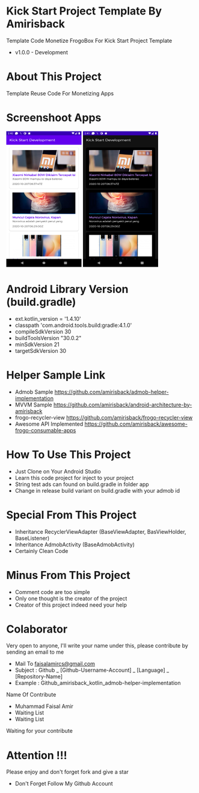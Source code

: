 # Kick Start Project Template By Amirisback
Template Code Monetize FrogoBox For Kick Start Project Template
- v1.0.0 - Development

# About This Project
Template Reuse Code For Monetizing Apps

# Screenshoot Apps 
<span align="center"><img width="200px" height="360px" src="docs/image/ss_light.png"></span>
<span align="center"><img width="200px" height="360px" src="docs/image/ss_dark.png"></span>

# Android Library Version (build.gradle)
- ext.kotlin_version = '1.4.10'
- classpath 'com.android.tools.build:gradle:4.1.0'
- compileSdkVersion 30
- buildToolsVersion "30.0.2"
- minSdkVersion 21
- targetSdkVersion 30

# Helper Sample Link
- Admob Sample https://github.com/amirisback/admob-helper-implementation
- MVVM Sample https://github.com/amirisback/android-architecture-by-amirisback
- frogo-recycler-view https://github.com/amirisback/frogo-recycler-view
- Awesome API Implemented https://github.com/amirisback/awesome-frogo-consumable-apps

# How To Use This Project
- Just Clone on Your Android Studio
- Learn this code project for inject to your project
- String test ads can found on build.gradle in folder app
- Change in release build variant on build.gradle with your admob id

# Special From This Project
- Inheritance RecyclerViewAdapter (BaseViewAdapter, BasViewHolder, BaseListener)
- Inheritance AdmobActivity (BaseAdmobActivity)
- Certainly Clean Code

# Minus From This Project
- Comment code are too simple
- Only one thought is the creator of the project
- Creator of this project indeed need your help

# Colaborator
Very open to anyone, I'll write your name under this, please contribute by sending an email to me

- Mail To faisalamircs@gmail.com
- Subject : Github _ [Github-Username-Account] _ [Language] _ [Repository-Name]
- Example : Github_amirisback_kotlin_admob-helper-implementation

Name Of Contribute
- Muhammad Faisal Amir
- Waiting List
- Waiting List

Waiting for your contribute

# Attention !!!
Please enjoy and don't forget fork and give a star
- Don't Forget Follow My Github Account